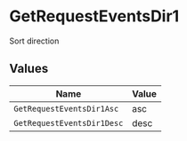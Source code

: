 # GetRequestEventsDir1

Sort direction


## Values

| Name                       | Value                      |
| -------------------------- | -------------------------- |
| `GetRequestEventsDir1Asc`  | asc                        |
| `GetRequestEventsDir1Desc` | desc                       |
